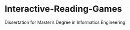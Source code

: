 Interactive-Reading-Games
=========================

Dissertation for Master’s Degree in Informatics Engineering

